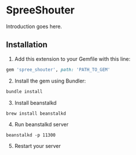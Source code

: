 SpreeShouter
============

Introduction goes here.

## Installation

1. Add this extension to your Gemfile with this line:
  ```ruby
  gem 'spree_shouter', path: 'PATH_TO_GEM'
  ```

2. Install the gem using Bundler:
  ```ruby
  bundle install
  ```

3. Install beanstalkd
  ```
  brew install beanstalkd
  ```

4. Run beanstalkd server
  ```
  beanstalkd -p 11300
  ```

5. Restart your server
